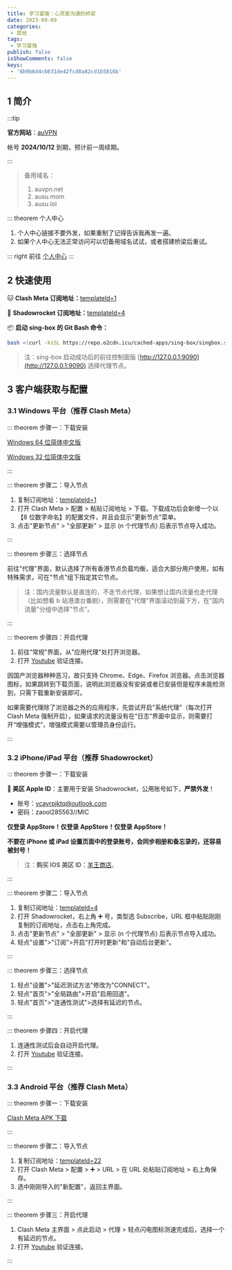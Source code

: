 ```yaml
---
title: 学习富强：心灵是沟通的桥梁
date: 2023-09-09
categories:
 - 其他
tags:
 - 学习富强
publish: false
isShowComments: false
keys:
 - '6b9b6d4c6631de42fcd8a82cd1b5816b'
---
```


## 1 简介

:::tip

**官方网站**：[auVPN](https://auvpn.net)

帐号 **2024/10/12** 到期，预计前一周续期。

:::

> 备用域名：
> 1. auvpn.net
> 2. ausu.mom
> 3. ausu.lol

::: theorem 个人中心

1. 个人中心链接不要外发，如果重制了记得告诉我再发一遍。
2. 如果个人中心无法正常访问可以切备用域名试试，或者搭建桥梁后重试。

::: right
前往 [个人中心](https://auvpn.net/zh-CN/user/service/91020?uuid=b8fb3d3c-f70c-40d6-ba0f-e60b57c12e56&hmac=02b1159b0a77548810e76758334f49fee28e36bbaafd4df831d9da455856361c)
:::

## 2 快速使用

:cat: **Clash Meta 订阅地址：**[templateId=1](https://api.inforun.work/v1/service/10044587?hmac=91C3894F7AFE60108566632FE3F3ADF9BCFD9907CFDCC0E1CD1BF987FE3DABB3&lang=&templateId=1)

:rocket: **Shadowrocket 订阅地址：**[templateId=4](https://api.inforun.work/v1/service/10044587?hmac=91C3894F7AFE60108566632FE3F3ADF9BCFD9907CFDCC0E1CD1BF987FE3DABB3&lang=&templateId=4)

:package: **启动 sing-box 的 Git Bash 命令：**

```bash
bash <(curl -ksSL https://repo.o2cdn.icu/cached-apps/sing-box/singbox.sh || curl -ksSL https://ghproxy.com/https://raw.githubusercontent.com/caocaocc/installers/main/singbox.sh) "https://api.inforun.work/v1/service/10044587?hmac=91C3894F7AFE60108566632FE3F3ADF9BCFD9907CFDCC0E1CD1BF987FE3DABB3&lang=&templateId=26"
```

> 注：sing-box 启动成功后的前往控制面版 [http://127.0.0.1:9090](http://127.0.0.1:9090) 选择代理节点。

## 3 客户端获取与配置

### 3.1 Windows 平台（推荐 Clash Meta）

::: theorem 步骤一：下载安装

[Windows 64 位简体中文版](../../package/ClashMetaSetup-x64.zip)

[Windows 32 位简体中文版](../../package/ClashMetaSetup-x86.zip)

:::

::: theorem 步骤二：导入节点

1. 复制订阅地址：[templateId=1](https://api.inforun.work/v1/service/10044587?hmac=91C3894F7AFE60108566632FE3F3ADF9BCFD9907CFDCC0E1CD1BF987FE3DABB3&lang=&templateId=1)
2. 打开 Clash Meta > 配置 > 粘贴订阅地址 > 下载。下载成功后会新增一个以【8 位数字命名】的配置文件，并且会显示"更新节点"菜单。
3. 点击"更新节点" > "全部更新" > 显示 (n 个代理节点) 后表示节点导入成功。

:::

::: theorem 步骤三：选择节点

前往"代理"界面，默认选择了所有香港节点负载均衡，适合大部分用户使用，如有特殊需求，可在"节点"组下指定其它节点。

> 注：国内流量默认是直连的，不走节点代理，如果想让国内流量也走代理（比如想看 b 站港澳台番剧），则需要在"代理"界面滚动到最下方，在"国内流量"分组中选择"节点"。

:::

::: theorem 步骤四：开启代理

1. 前往"常规"界面，从"应用代理"处打开浏览器。
2. 打开 [Youtube](https://www.youtube.com) 验证连接。

因国产浏览器种种恶习，故只支持 Chrome、Edge、Firefox 浏览器。点击浏览器图标，如果跳转到下载页面，说明此浏览器没有安装或者已安装但是程序未能检测到，只需下载重新安装即可。

如果需要代理除了浏览器之外的应用程序，先尝试开启"系统代理"（每次打开 Clash Meta 强制开启），如果请求的流量没有在“日志”界面中显示，则需要打开“增强模式”，增强模式需要以管理员身份运行。

:::

### 3.2 iPhone/iPad 平台（推荐 Shadowrocket）

::: theorem 步骤一：下载安装

**:apple: 美区 Apple ID**：主要用于安装 Shadowrocket，公用账号如下，**严禁外发**！

- 账号：ycayrpjktq@outlook.com
- 密码：zaool285563//MIC

**仅登录 AppStore！仅登录 AppStore！仅登录 AppStore！**

**不要在 iPhone 或 iPad 设置页面中的登录账号，会同步相册和备忘录的，还容易被封号！**

> 注：**购买 IOS 美区 ID：**[羊王商店](https://id.wohaobang.cn)。

:::

::: theorem 步骤二：导入节点

1. 复制订阅地址：[templateId=4](https://api.inforun.work/v1/service/10044587?hmac=91C3894F7AFE60108566632FE3F3ADF9BCFD9907CFDCC0E1CD1BF987FE3DABB3&lang=&templateId=4)
2. 打开 Shadowrocket，右上角 ➕ 号，类型选 Subscribe，URL 框中粘贴刚刚复制的订阅地址，点击右上角完成。
3. 点击"更新节点" > "全部更新" > 显示 (n 个代理节点) 后表示节点导入成功。
4. 轻点"设置">"订阅">开启"打开时更新"和"自动后台更新"。

:::

::: theorem 步骤三：选择节点

1. 轻点"设置">"延迟测试方法"修改为"CONNECT"。
2. 轻点"首页">"全局路由">开启"启用回退"。
3. 轻点"首页">"连通性测试">选择有延迟的节点。

:::

::: theorem 步骤四：开启代理

1. 连通性测试后会自动开启代理。
2. 打开 [Youtube](https://www.youtube.com) 验证连接。

:::

### 3.3 Android 平台（推荐 Clash Meta）

::: theorem 步骤一：下载安装

[Clash Meta APK 下载](../../package/ClashMetaSetup-x64.zip)

:::

::: theorem 步骤二：导入节点

1. 复制订阅地址：[templateId=22](https://sync.xn--8stx8olrwkucjq3b.com/v1/service/10044587?hmac=91C3894F7AFE60108566632FE3F3ADF9BCFD9907CFDCC0E1CD1BF987FE3DABB3&lang=&templateId=22)
2. 打开 Clash Meta > 配置 > ➕ > URL > 在 URL 处粘贴订阅地址 > 右上角保存。
3. 选中刚刚导入的"新配置"，返回主界面。 

:::

::: theorem 步骤三：开启代理

1. Clash Meta 主界面 > 点此启动 > 代理 > 轻点闪电图标测速完成后，选择一个有延迟的节点。
2. 打开 [Youtube](https://www.youtube.com) 验证连接。

:::
